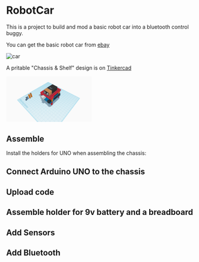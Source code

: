 # RobotCar

This is a project to build and mod a basic robot car into a bluetooth control buggy.

You can get the basic robot car from [ebay](https://www.ebay.com/sch/i.html?_from=R40&_trksid=m570.l1313&_nkw=robot+car+d2-1&_sacat=0&LH_TitleDesc=0&_osacat=0&_odkw=robot+car)

![car](https://i.ebayimg.com/thumbs/images/g/pdsAAOSwKe1dZl3B/s-l140.jpg)

A pritable "Chassis & Shelf" design is on [Tinkercad](https://www.tinkercad.com/things/hMSplS9uQNW)

<img src="https://github.com/HXLVElectronicClub/RobotCar/blob/master/Car%20Chassis%20Uno%20Holder.png" width="230"/>

## Assemble

Install the holders for UNO when assembling the chassis:

## Connect Arduino UNO to the chassis

## Upload code

## Assemble holder for 9v battery and a breadboard

## Add Sensors

## Add Bluetooth
